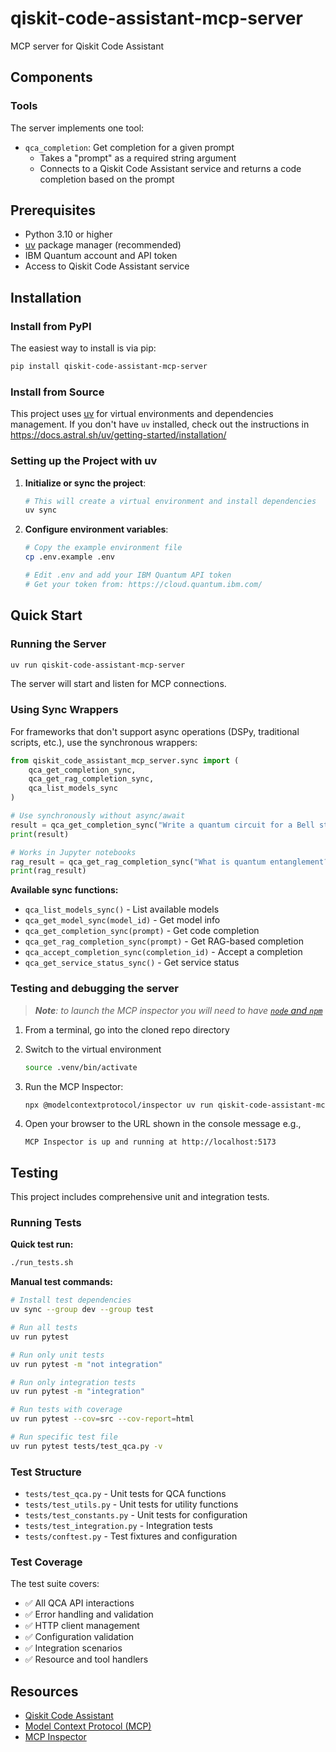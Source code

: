 # qiskit-code-assistant-mcp-server

MCP server for Qiskit Code Assistant


## Components


### Tools

The server implements one tool:
- `qca_completion`: Get completion for a given prompt
  - Takes a "prompt" as a required string argument
  - Connects to a Qiskit Code Assistant service and returns a code completion based on the prompt


## Prerequisites

- Python 3.10 or higher
- [uv](https://astral.sh/uv) package manager (recommended)
- IBM Quantum account and API token
- Access to Qiskit Code Assistant service

## Installation

### Install from PyPI

The easiest way to install is via pip:

```bash
pip install qiskit-code-assistant-mcp-server
```

### Install from Source

This project uses [uv](https://astral.sh/uv) for virtual environments and dependencies management. If you don't have `uv` installed, check out the instructions in <https://docs.astral.sh/uv/getting-started/installation/>

### Setting up the Project with uv

1. **Initialize or sync the project**:
   ```bash
   # This will create a virtual environment and install dependencies
   uv sync
   ```

2. **Configure environment variables**:
   ```bash
   # Copy the example environment file
   cp .env.example .env
   
   # Edit .env and add your IBM Quantum API token
   # Get your token from: https://cloud.quantum.ibm.com/
   ```

## Quick Start

### Running the Server

```bash
uv run qiskit-code-assistant-mcp-server
```

The server will start and listen for MCP connections.

### Using Sync Wrappers

For frameworks that don't support async operations (DSPy, traditional scripts, etc.), use the synchronous wrappers:

```python
from qiskit_code_assistant_mcp_server.sync import (
    qca_get_completion_sync,
    qca_get_rag_completion_sync,
    qca_list_models_sync
)

# Use synchronously without async/await
result = qca_get_completion_sync("Write a quantum circuit for a Bell state")
print(result)

# Works in Jupyter notebooks
rag_result = qca_get_rag_completion_sync("What is quantum entanglement?")
print(rag_result)
```

**Available sync functions:**
- `qca_list_models_sync()` - List available models
- `qca_get_model_sync(model_id)` - Get model info
- `qca_get_completion_sync(prompt)` - Get code completion
- `qca_get_rag_completion_sync(prompt)` - Get RAG-based completion
- `qca_accept_completion_sync(completion_id)` - Accept a completion
- `qca_get_service_status_sync()` - Get service status


### Testing and debugging the server

> _**Note**: to launch the MCP inspector you will need to have [`node` and `npm`](https://docs.npmjs.com/downloading-and-installing-node-js-and-npm)_

1. From a terminal, go into the cloned repo directory

1. Switch to the virtual environment

    ```sh
    source .venv/bin/activate
    ```

1. Run the MCP Inspector:

    ```sh
    npx @modelcontextprotocol/inspector uv run qiskit-code-assistant-mcp-server
    ```

1. Open your browser to the URL shown in the console message e.g.,

    ```
    MCP Inspector is up and running at http://localhost:5173
    ```

## Testing

This project includes comprehensive unit and integration tests.

### Running Tests

**Quick test run:**
```bash
./run_tests.sh
```

**Manual test commands:**
```bash
# Install test dependencies
uv sync --group dev --group test

# Run all tests
uv run pytest

# Run only unit tests
uv run pytest -m "not integration"

# Run only integration tests
uv run pytest -m "integration"

# Run tests with coverage
uv run pytest --cov=src --cov-report=html

# Run specific test file
uv run pytest tests/test_qca.py -v
```

### Test Structure

- `tests/test_qca.py` - Unit tests for QCA functions
- `tests/test_utils.py` - Unit tests for utility functions  
- `tests/test_constants.py` - Unit tests for configuration
- `tests/test_integration.py` - Integration tests
- `tests/conftest.py` - Test fixtures and configuration

### Test Coverage

The test suite covers:
- ✅ All QCA API interactions
- ✅ Error handling and validation
- ✅ HTTP client management
- ✅ Configuration validation
- ✅ Integration scenarios
- ✅ Resource and tool handlers

## Resources

- [Qiskit Code Assistant](https://docs.quantum.ibm.com/guides/qiskit-code-assistant)
- [Model Context Protocol (MCP)](https://modelcontextprotocol.io/introduction)
- [MCP Inspector](https://github.com/modelcontextprotocol/inspector)
